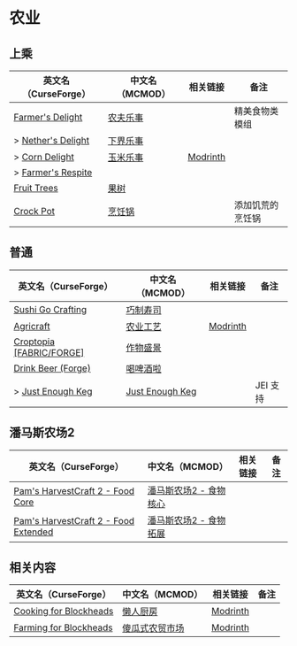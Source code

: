 # 农业

## 上乘

| 英文名（CurseForge）                                                               | 中文名（MCMOD）                                  | 相关链接                                          | 备注             |
| ---------------------------------------------------------------------------------- | ------------------------------------------------ | ------------------------------------------------- | ---------------- |
| [Farmer's Delight](https://www.curseforge.com/minecraft/mc-mods/farmers-delight)   | [农夫乐事](https://www.mcmod.cn/class/2820.html) |                                                   | 精美食物类模组   |
| > [Nether's Delight](https://www.curseforge.com/minecraft/mc-mods/nethers-delight) | [下界乐事](https://www.mcmod.cn/class/4563.html) |                                                   |                  |
| > [Corn Delight](https://www.curseforge.com/minecraft/mc-mods/corn-delight)        | [玉米乐事](https://www.mcmod.cn/class/5646.html) | [Modrinth](https://modrinth.com/mod/corn-delight) |                  |
| > [Farmer's Respite](https://www.curseforge.com/minecraft/mc-mods/farmers-respite) |                                                  |                                                   |                  |
| [Fruit Trees](https://www.curseforge.com/minecraft/mc-mods/fruit-trees)            | [果树](https://www.mcmod.cn/class/2416.html)     |                                                   |                  |
| [Crock Pot](https://www.curseforge.com/minecraft/mc-mods/crock-pot)                | [烹饪锅](https://www.mcmod.cn/class/3017.html)   |                                                   | 添加饥荒的烹饪锅 |

## 普通

| 英文名（CurseForge）                                                                      | 中文名（MCMOD）                                         | 相关链接                                       | 备注     |
| ----------------------------------------------------------------------------------------- | ------------------------------------------------------- | ---------------------------------------------- | -------- |
| [Sushi Go Crafting](https://www.curseforge.com/minecraft/mc-mods/sushigocrafting)         | [巧制寿司](https://www.mcmod.cn/class/4014.html)        |                                                |          |
| [Agricraft](https://www.curseforge.com/minecraft/mc-mods/agricraft)                       | [农业工艺](https://www.mcmod.cn/class/514.html)         | [Modrinth](https://modrinth.com/mod/agricraft) |          |
| [Croptopia [FABRIC/FORGE]](https://www.curseforge.com/minecraft/mc-mods/croptopia-fabric) | [作物盛景](https://www.mcmod.cn/class/4225.html)        |                                                |          |
| [Drink Beer (Forge)](https://www.curseforge.com/minecraft/mc-mods/drink-beer-forge)       | [喝啤酒啦](https://www.mcmod.cn/class/4585.html)        |                                                |          |
| > [Just Enough Keg](https://www.curseforge.com/minecraft/mc-mods/just-enough-keg)         | [Just Enough Keg](https://www.mcmod.cn/class/5028.html) |                                                | JEI 支持 |

## 潘马斯农场2

| 英文名（CurseForge）                                                                                                   | 中文名（MCMOD）                                                | 相关链接 | 备注 |
| ---------------------------------------------------------------------------------------------------------------------- | -------------------------------------------------------------- | -------- | ---- |
| [Pam's HarvestCraft 2 - Food Core](https://www.curseforge.com/minecraft/mc-mods/pams-harvestcraft-2-food-core)         | [潘马斯农场2 - 食物核心](https://www.mcmod.cn/class/3249.html) |          |      |
| [Pam's HarvestCraft 2 - Food Extended](https://www.curseforge.com/minecraft/mc-mods/pams-harvestcraft-2-food-extended) | [潘马斯农场2 - 食物拓展](https://www.mcmod.cn/class/2930.html) |          |      |

## 相关内容

| 英文名（CurseForge）                                                                          | 中文名（MCMOD）                                        | 相关链接                                                    | 备注 |
| --------------------------------------------------------------------------------------------- | ------------------------------------------------------ | ----------------------------------------------------------- | ---- |
| [Cooking for Blockheads](https://minecraft.curseforge.com/projects/cooking-for-blockheads)    | [懒人厨房](https://www.mcmod.cn/class/468.html)        | [Modrinth](https://modrinth.com/mod/cooking-for-blockheads) |      |
| [Farming for Blockheads](https://www.curseforge.com/minecraft/mc-mods/farming-for-blockheads) | [傻瓜式农贸市场](https://www.mcmod.cn/class/2057.html) | [Modrinth](https://modrinth.com/mod/farming-for-blockheads) |      |
